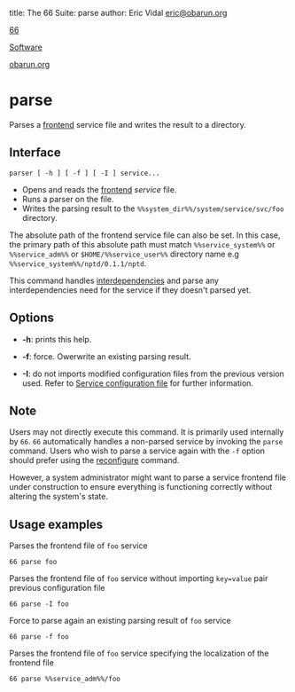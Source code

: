 title: The 66 Suite: parse
author: Eric Vidal <eric@obarun.org>

[66](index.html)

[Software](https://web.obarun.org/software)

[obarun.org](https://web.obarun.org)

# parse

Parses a [frontend](frontend.html) service file and writes the result to a directory.

## Interface

```
parser [ -h ] [ -f ] [ -I ] service...
```

- Opens and reads the [frontend](frontend.html) *service* file.
- Runs a parser on the file.
- Writes the parsing result to the `%%system_dir%%/system/service/svc/foo` directory.

The absolute path of the frontend service file can also be set. In this case, the primary path of this absolute path must match `%%service_system%%` or `%%service_adm%%` or `$HOME/%%service_user%%` directory name e.g `%%service_system%%/nptd/0.1.1/nptd`.

This command handles [interdependencies](66.html#handling-dependencies) and parse any interdependencies need for the service if they doesn't parsed yet.

## Options

- **-h**: prints this help.

- **-f**: force. Owerwrite an existing parsing result.

- **-I**: do not imports modified configuration files from the previous version used. Refer to [Service configuration file](service-configuration-file.html) for further information.

## Note

Users may not directly execute this command. It is primarily used internally by `66`. `66` automatically handles a non-parsed service by invoking the `parse` command. Users who wish to parse a service again with the `-f` option should prefer using the [reconfigure](reconfigure.html) command.

However, a system administrator might want to parse a service frontend file under construction to ensure everything is functioning correctly without altering the system's state.

## Usage examples

Parses the frontend file of `foo` service
```
66 parse foo
```

Parses the frontend file of `foo` service without importing `key=value` pair previous configuration file
```
66 parse -I foo
```

Force to parse again an existing parsing result of `foo` service
```
66 parse -f foo
```

Parses the frontend file of `foo` service specifying the localization of the frontend file
```
66 parse %%service_adm%%/foo
```
